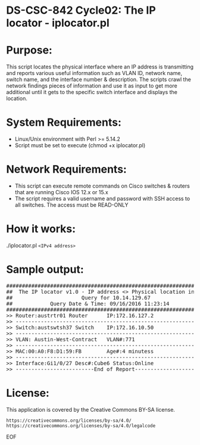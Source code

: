 # DS-CSC-842 Cycle02: The IP locator - iplocator.pl

# Purpose:
This script locates the physical interface where an IP address is transmitting and reports various useful information such as VLAN ID, network name, switch name, and the interface number & description. The scripts crawl the network findings pieces of information and use it as input to get more additional until it gets to the specific switch interface and displays the location. 

# System Requirements: 
- Linux/Unix environment with Perl >= 5.14.2
- Script must be set to execute (chmod +x iplocator.pl)

# Network Requirements:
- This script can execute remote commands on Cisco switches & routers that are running Cisco IOS 12.x or 15.x
- The script requires a valid username and password with SSH access to all switches. The access must be READ-ONLY

# How it works: 
./iplocator.pl `<IPv4 address>`

# Sample output:
<pre>
#################################################################
##	The IP locator v1.0 - IP address <> Physical location in LAN 
##				        Query for 10.14.129.67 
##		      Query Date & Time: 09/16/2016 11:23:14 
################################################################# 
>> Router:austrtr01 Router 		IP:172.16.127.2 
>> ----------------------------------------------------------------- 
>> Switch:austswtsh37 Switch 	IP:172.16.10.50 
>> ----------------------------------------------------------------- 
>> VLAN: Austin-West-Contract 	VLAN#:771 
>> ----------------------------------------------------------------- 
>> MAC:00:A0:F8:D1:59:FB 		Age#:4 minutess 
>> ----------------------------------------------------------------- 
>> Interface:Gi1/0/27 Desc#:Cube6 Status:Online 
>> -------------------------End of Report--------------------------- 
</pre>

# License:

This application is covered by the Creative Commons BY-SA license.

    https://creativecommons.org/licenses/by-sa/4.0/
    https://creativecommons.org/licenses/by-sa/4.0/legalcode

EOF


